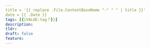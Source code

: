 ```yaml
---
title = '{{ replace .File.ContentBaseName "-" " " | title }}'
date = {{ .Date }}
tags: [{{VALUE:tag？}}]
description: 
tldr: 
draft: false
feature:
---
```

